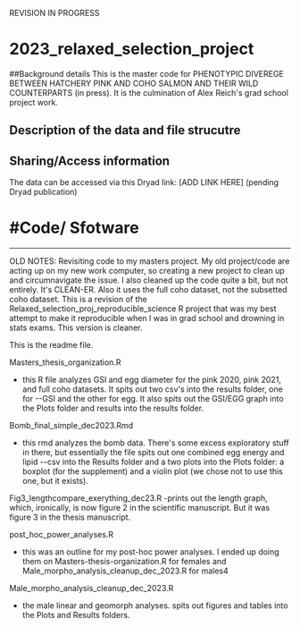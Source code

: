 REVISION IN PROGRESS
# 2023_relaxed_selection_project
##Background details
This is the master code for PHENOTYPIC DIVEREGE BETWEEN HATCHERY PINK AND COHO SALMON AND THEIR WILD COUNTERPARTS (in press). It is the culmination of Alex Reich's grad school project work.

## Description of the data and file strucutre

## Sharing/Access information
The data can be accessed via this Dryad link: [ADD LINK HERE] (pending Dryad publication)

# #Code/ Sfotware

_________________________________________
OLD NOTES:
Revisiting code to my masters project. My old project/code are acting up on my new work computer, so creating a new project to clean up and circumnavigate the issue.
I also cleaned up the code quite a bit, but not entirely. It's CLEAN-ER. Also it uses the full coho dataset, not the subsetted coho dataset.
This is a revision of the Relaxed_selection_proj_reproducible_science R project that was my best attempt to make it reproducible when I was in grad school
and drowning in stats exams. This version is cleaner.

This is the readme file.

Masters_thesis_organization.R
- this R file analyzes GSI and egg diameter for the pink 2020, pink 2021, and full coho datasets. It spits out two csv's into the results folder, one for
--GSI and the other for egg. It also spits out the GSI/EGG graph into the Plots folder and results into the results folder.

Bomb_final_simple_dec2023.Rmd
- this rmd analyzes the bomb data. There's some excess exploratory stuff in there, but essentially the file spits out one combined egg energy and lipid 
--csv into the Results folder and a two plots into the Plots folder: a boxplot (for the supplement) and a violin plot (we chose not to use this one, but it exists).

Fig3_lengthcompare_exerything_dec23.R
-prints out the length graph, which, ironically, is now figure 2 in the scientific manuscript. But it was figure 3 in the thesis manuscript.

post_hoc_power_analyses.R
- this was an outline for my post-hoc power analyses. I ended up doing them on Masters-thesis-organization.R for females and Male_morpho_analysis_cleanup_dec_2023.R for males4

Male_morpho_analysis_cleanup_dec_2023.R
- the male linear and geomorph analyses. spits out figures and tables into the Plots and Results folders.
